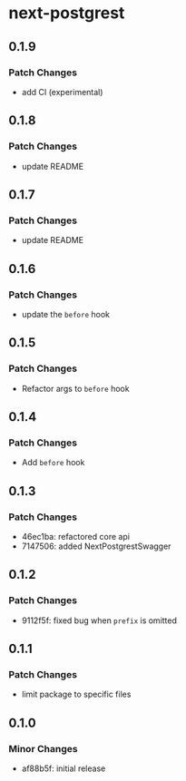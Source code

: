 # next-postgrest

## 0.1.9

### Patch Changes

- add CI (experimental)

## 0.1.8

### Patch Changes

- update README

## 0.1.7

### Patch Changes

- update README

## 0.1.6

### Patch Changes

- update the `before` hook

## 0.1.5

### Patch Changes

- Refactor args to `before` hook

## 0.1.4

### Patch Changes

- Add `before` hook

## 0.1.3

### Patch Changes

- 46ec1ba: refactored core api
- 7147506: added NextPostgrestSwagger

## 0.1.2

### Patch Changes

- 9112f5f: fixed bug when `prefix` is omitted

## 0.1.1

### Patch Changes

- limit package to specific files

## 0.1.0

### Minor Changes

- af88b5f: initial release
